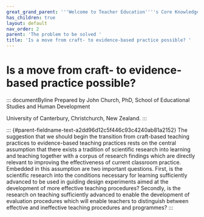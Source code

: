 ```yaml
---
great_grand_parent: '''Welcome to Teacher Education''''s Core Knowledge and Skills.'''
has_children: true
layout: default
nav_order: 2
parent: 'The problem to be solved '
title: 'Is a move from craft- to evidence-based practice possible? '
---
```

# Is a move from craft- to evidence-based practice possible? 


::: documentByline
Prepared by John Church, PhD, School of Educational Studies and Human
Development

University of Canterbury, Christchurch, New Zealand.
:::

::: {#parent-fieldname-text-a2dd96d12c5f446c93c4240ab81a2152}
The suggestion that we should begin the transition from craft-based
teaching practices to evidence-based teaching practices rests on the
central assumption that there exists a tradition of scientific research
into learning and teaching together with a corpus of research findings
which are directly relevant to improving the effectiveness of current
classroom practice. Embedded in this assumption are two important
questions. First, is the scientific research into the conditions
necessary for learning sufficiently advanced to be used in guiding
design experiments aimed at the development of more effective teaching
procedures? Secondly, is the research on teaching sufficiently advanced
to enable the development of evaluation procedures which will enable
teachers to distinguish between effective and ineffective teaching
procedures and programmes?
:::
